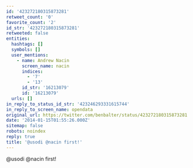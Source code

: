 ```yaml
---
id: '423272180315873281'
retweet_count: '0'
favorite_count: '2'
id_str: '423272180315873281'
retweeted: false
entities:
  hashtags: []
  symbols: []
  user_mentions:
    - name: Andrew Nacin
      screen_name: nacin
      indices:
        - '7'
        - '13'
      id_str: '16213079'
      id: '16213079'
  urls: []
in_reply_to_status_id_str: '423246293331615744'
in_reply_to_screen_name: opendata
original_url: https://twitter.com/benbalter/status/423272180315873281
date: '2014-01-15T01:55:26.000Z'
sitemap: false
robots: noindex
reply: true
title: '@usodi @nacin first!'
---
```


@usodi @nacin first!